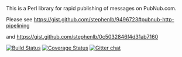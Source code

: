 This is a Perl library for rapid publishing of messages on PubNub.com.

Please see https://gist.github.com/stephenlb/9496723#pubnub-http-pipelining

and https://gist.github.com/stephenlb/0c5032846f4d31ab7160


[![Build Status](https://travis-ci.org/binary-com/perl-pubnub-pubsub.svg?branch=master)](https://travis-ci.org/binary-com/perl-pubnub-pubsub)
[![Coverage Status](https://coveralls.io/repos/binary-com/perl-pubnub-pubsub/badge.png?branch=master)](https://coveralls.io/r/binary-com/perl-pubnub-pubsub?branch=master)
[![Gitter chat](https://badges.gitter.im/binary-com/perl-pubnub-pubsub.png)](https://gitter.im/binary-com/perl-pubnub-pubsub)